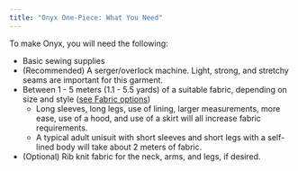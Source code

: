 ```yaml
---
title: "Onyx One-Piece: What You Need"
---
```


To make Onyx, you will need the following:

- Basic sewing supplies
- (Recommended) A serger/overlock machine. Light, strong, and stretchy seams are important for this garment.
- Between 1 - 5 meters (1.1 - 5.5 yards) of a suitable fabric, depending on size and style ([see Fabric options](/docs/patterns/shelly/fabric))
	- Long sleeves, long legs, use of lining, larger measurements, more ease, use of a hood, and use of a skirt will all increase fabric requirements.
	- A typical adult unisuit with short sleeves and short legs with a self-lined body will take about 2 meters of fabric.
- (Optional) Rib knit fabric for the neck, arms, and legs, if desired.
